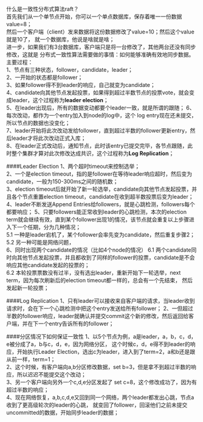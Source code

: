 什么是一致性分布式算法raft？  
首先我们从一个单节点开始，你可以一个单点数据库，保存着唯一一份数据value=8；  
然后一个客户端（client）发来数据将这份数据修改了value=10；然后这个value就是10了，
就一个数据库，他说是啥就是啥；  
进一步，如果我们有3台数据库，客户端只是将一台修改了，其他两台还没有同步修改，这就是
分布式一致性算法需要做的事情：如何能够准确有效地同步数据。  
主要过程：  
1、节点有三种状态，follower，candidate，leader；  
2、一开始的状态都是follower；  
3、如果follower得不到leader的响应，自己就变为candidate；  
4、candidate向其他节点发起投票，如果得到超过半数节点的投票vote，就会变成leader，这个过程称为**leader election**；  
5、在leader出现后，所有的数据变动都要个leader一致，就是所谓的跟随；
6、每次改动，都作为一个entry加入到node的log中，这个 log entry现在还未提交，所以节点的数据也没变化；  
7、leader开始将此次改动发给follower，直到超过半数的follower更新entry，然后leader才将此次改动正式入库；  
8、在leader正式改动后，通知节点，此时该entry已提交完毕，各节点跟随，此时整个集群才算对此次修改达成共识，这个过程称为**Log Replication**；  

####Leader Election
1、两个超时timeout来控制选举；  
2、一个是election timeout，指的是follower在等待leader响应超时，然后变为candidate，一般为150-300ms之间的随机数；  
3、election timeout后就开始了新一轮选举，candidate向其他节点发起投票，并且各个节点重置election timeout，candidate在收到超半数投票后变为leader；  
4、leader不断发送Append Entries给followers，就是心跳检测，followers每个都要响应；
5、只要followers能正常收到leader的心跳检测，本次的election term就会继续有效，直到某个follower出现1的情况，该节点就会重复以上步骤进入下一个任期，分为几种情况；  
5.1 一种是leader宕机了，某个follower会率先变为candidate，然后重复步骤2；
5.2 另一种可能是网络问题，  
6、同时出现两个candidate的情况（比如4个node的情况） 
6.1 两个candidate同时向其他节点发起投票，并且都收到了同样的follower的投票，candidate是不会响应其他candidate发起的投票的；  
6.2 本轮投票票数没有过半，没有选出leader，重新开始下一轮选举，next term，因为每次刷新后的election timeout都一样的，总会有一个先结束，
然后发起新一轮投票；

####Log Replication 
1、只有leader可以接收来自客户端的请求，当leader收到请求时，会在下一个心跳检测中把这个entry发送给所有follower；
2、一但超过半数的follower响应，leader就确认并提交commit这个新的修改，然后返回给客户端，并在下一个entry告诉所有的follower；

####分区情况下如何保证一致性
1、以5个节点为例，a是leader，a，b，c，d，e被分成了a，b与c，d，e，因为网络分区，
这个时候c，d，e得不到leader的响应，开始执行Leader Election，选出c为leader，进入到了term=2，a和b还是跟从前一样，term=1；  
2、这个时候，有客户端向a,b分区修改数据，set b=3，但是拿不到超过半数的响应，所以迟迟不能提交这个改动；  
3、另一个客户端向另外一个c,d,e分区发起了 set c=8，这个修改成功了，因为有超过半数的响应；  
4、现在网络恢复，a,b,c,d,e又回到同一个网络，两个leader都发出心跳，节点a收到了更高级轮次的leader的心跳，
就变回了follower，回滚他们之前未提交uncommitted的数据，开始同步leader的数据；
